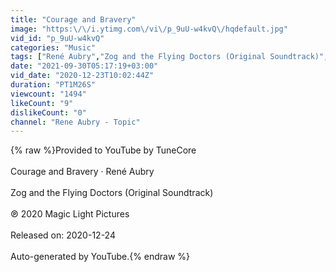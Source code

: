 ```yaml
---
title: "Courage and Bravery"
image: "https:\/\/i.ytimg.com\/vi\/p_9uU-w4kvQ\/hqdefault.jpg"
vid_id: "p_9uU-w4kvQ"
categories: "Music"
tags: ["René Aubry","Zog and the Flying Doctors (Original Soundtrack)","Courage and Bravery"]
date: "2021-09-30T05:17:19+03:00"
vid_date: "2020-12-23T10:02:44Z"
duration: "PT1M26S"
viewcount: "1494"
likeCount: "9"
dislikeCount: "0"
channel: "Rene Aubry - Topic"
---
```

{% raw %}Provided to YouTube by TuneCore<br /><br />Courage and Bravery · René Aubry<br /><br />Zog and the Flying Doctors (Original Soundtrack)<br /><br />℗ 2020 Magic Light Pictures<br /><br />Released on: 2020-12-24<br /><br />Auto-generated by YouTube.{% endraw %}
